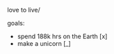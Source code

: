 love to live/

goals:
- spend 188k hrs on the Earth [x]
- make a unicorn [_]

<!---
letmly/letmly is a ✨ special ✨ repository because its `README.md` (this file) appears on your GitHub profile.
You can click the Preview link to take a look at your changes.
--->

